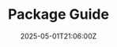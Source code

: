 ---
title: Package Guide
linkTitle: Package Guide
date: '2025-05-01T21:06:00Z'
weight: 1
description: Green Orbit Digital offers various packages for sustainable marketing
  and consultancy, including strategy development, eco-conscious campaigns, and training.
  Services are flexible, with monthly contracts and pricing based on the package.
  Support is provided via email and video calls, focusing on helping space organizations
  implement sustainable practices.
draft: false
ref: package-guide
---